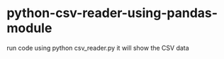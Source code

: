 # python-csv-reader-using-pandas-module
run code using python csv_reader.py
it will show the CSV data
